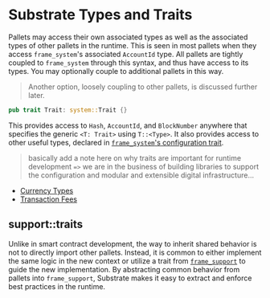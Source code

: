 # Substrate Types and Traits

Pallets may access their own associated types as well as the associated types of other pallets in the runtime. This is seen in most pallets when they access `frame_system`'s associated `AccountId` type. All pallets are tightly coupled to `frame_system` through this syntax, and thus have access to its types. You may optionally couple to additional pallets in this way.

> Another option, loosely coupling to other pallets, is discussed further later.

```rust
pub trait Trait: system::Trait {}
```

This provides access to `Hash`, `AccountId`, and `BlockNumber` anywhere that specifies the generic `<T: Trait>` using `T::<Type>`. It also provides access to other useful types, declared in [`frame_system`'s configuration trait](https://substrate.dev/rustdocs/master/frame_system/trait.Trait.html).

> basically add a note here on why traits are important for runtime development `=>` we are in the business of building libraries to support the configuration and modular and extensible digital infrastructure...

- [Currency Types](./currency.md)
- [Transaction Fees](./fees.md)

## support::traits

Unlike in smart contract development, the way to inherit shared behavior is not to directly import other pallets. Instead, it is common to either implement the same logic in the new context or utilize a trait from [`frame_support`](https://substrate.dev/rustdocs/master/frame_support/index.html) to guide the new implementation. By abstracting common behavior from pallets into `frame_support`, Substrate makes it easy to extract and enforce best practices in the runtime.
